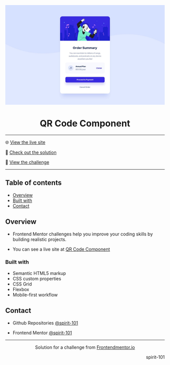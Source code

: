 ![portada frontend mentor](/design/desktop-design.jpg)

<h1 align="center">QR Code Component</h1>

<hr>

🌐 [View the live site](https://spirit-101.github.io/order-summary-component/)

🧠 [Check out the solution](https://www.frontendmentor.io/solutions/qr-code-component-5Z7rbTmMzu)

📝 [View the challenge](https://www.frontendmentor.io/challenges/order-summary-component-QlPmajDUj)

---

## Table of contents

- [Overview](#overview)
- [Built with](#built-with)
- [Contact](#contact)

<!-- Overview section -->

## Overview

- Frontend Mentor challenges help you improve your coding skills by building realistic projects.

- You can see a live site at [QR Code Component](https://spirit-101.github.io/order-summary-component/)

### Built with

- Semantic HTML5 markup
- CSS custom properties
- CSS Grid
- Flexbox
- Mobile-first workflow

<!-- Contact section -->

## Contact

- Github Repositories [@spirit-101](https://github.com/spirit-101/)

- Frontend Mentor [@spirit-101](https://www.frontendmentor.io/profile/spirit-101)

---

<div align="center">
   Solution for a challenge from <a href="https://www.frontendmentor.io/" target="_blank">Frontendmentor.io</a>
</div>

<div align="right">
    <p>spirit-101</p>
</div>
